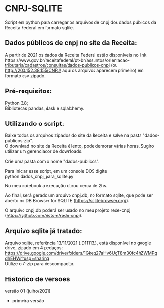 # CNPJ-SQLITE
Script em python para carregar os arquivos de cnpj dos dados públicos da Receita Federal em formato sqlite.

## Dados públicos de cnpj no site da Receita:
A partir de 2021 os dados da Receita Federal estão disponíveis no link https://www.gov.br/receitafederal/pt-br/assuntos/orientacao-tributaria/cadastros/consultas/dados-publicos-cnpj (ou http://200.152.38.155/CNPJ/ aqui os arquivos aparecem primeiro) em formato csv zipado. 

## Pré-requisitos:
Python 3.8;<br>
Bibliotecas pandas, dask e sqlalchemy.<br>

## Utilizando o script:
Baixe todos os arquivos zipados do site da Receita e salve na pasta "dados-publicos-zip".<br>
O download no site da Receita é lento, pode demorar várias horas. Sugiro utilizar um gerenciador de downloads.<br><br>
Crie uma pasta com o nome "dados-publicos".<br>

Para iniciar esse script, em um console DOS digite<br>
python dados_cnpj_para_sqlite.py<br>

No meu notebook a execução durou cerca de 2hs.

Ao final, será gerado um arquivo cnpj.db, no formato sqlite, que pode ser aberto no DB Browser for SQLITE (https://sqlitebrowser.org/).<br>

O arquivo cnpj.db poderá ser usado no meu projeto rede-cnpj (https://github.com/rictom/rede-cnpj).<br>

## Arquivo sqlite já tratado:
Arquivo sqlite, referência 13/11/2021 (.D11113.), está disponível no google drive, zipado em 4 pedaços:
https://drive.google.com/drive/folders/1Gkeq27aHv6UgT8m30fc4hZWMPqdhEHWr?usp=sharing <br>
Utilize o 7-zip para descompactar.<br>

## Histórico de versões

versão 0.1 (julho/2021)
- primeira versão

